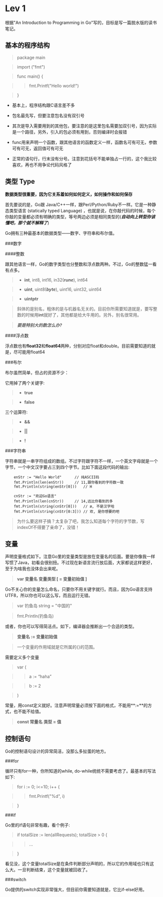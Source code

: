 
Lev 1
===

根据"An Introduction to Programming in Go"写的，目标是写一篇脱水版的读书笔记。



基本的程序结构
---

> package main

> import ("fmt")

> func main() {

>> fmt.Printf("Hello world!")

> }

+ 基本上，程序结构跟C语言差不多

+ 包名最先写，但要注意包名没有双引号

+ 其次是导入需要用到的其他包，要注意的是这里包名需要加双引号，因为实际是一个路径，另外，引入的包必须有用到，否则编译时会报错

+ func用来声明一个函数，跟其他语言的函数定义一样，函数名可有可无，参数可有可无，返回值可有可无

+ 正常的语句行，行末没有分号。注意到花括号不能单独占一行的，这个我比较喜欢，再也不用争论代码风格了


类型 Type
---

**数据类型很重要，因为它关系着如何如何定义，如何操作和如何保存**

首先要说的是，Go跟 Java/C++一样，跟Perl/Python/Ruby不一样。它是一种静态类型语言 (statically typed Language) ，也就是说，在你敲代码的时候，每个你敲的变量都必须有明确的类型，等号两边必须是相同类型的(***自动向上转型你该懂吧，那个就不解释了***)

Go拥有三种最基本的数据类型——数字、字符串和布尔值。

###数字

####整数

跟其他语言一样，Go的数字类型也分整数和浮点数两种。不过，Go的整数猛一看有点多。

> + **int**, int8, int16, in32(***rune***), int64

> + **uint**, uint8(***byte***), uint16, uint32, uint64

> + **uintptr**

> 斜体的是别名，粗体的是与机器名无关的。目前你所需要知道就是，要写整数的时候用**int**就好了，其他都是给大牛用的。另外，别名很常用。

> ***要是特别大的数怎么办?***

####浮点数

浮点数也有**float32**和**float64**两种，分别对应float和double。目前需要知道的就是，尽可能用float64

###布尔

布尔虽然简单，但占的资源不少：

它用掉了两个关键字: 

> + **true**

> + **false**

三个运算符: 
> + **&&**

> + **||**

> + **!**


###字符串

字符串就是一串字符组成的数组。不过字符跟字符不一样，一个英文字母就是一个字节，一个中文汉字要占三到四个字节。比如下面这段代码的输出:

    	enStr := "Hello World" 		// 纯ASCII码
    	fmt.Println(len(enStr))		// 11,跟你看到的字符数一致
    	fmt.Println(string(enStr[0]))	// H

    	cnStr := "欢迎Go语言"
    	fmt.Println(len(cnStr))		// 14,远比你看到的多
    	fmt.Println(string(cnStr[0]))	// æ, 不是汉字哈
        fmt.Println(string(cnStr[0:3]))	// 欢, 是你想要的吧

> 为什么要这样子搞？太复杂了吧，我怎么知道每个字符的字节数，写indexOf不得要了亲命了，没错！


变量
---

声明变量格式如下。注意Go里的变量类型是放在变量名的后面。要是你像我一样写惯了Java，初看会很别扭。不过现在新语言流行放后面，大家都说这样更好，至于为啥我也没体会出来呢。

> **var 变量名 变量类型 [ = 变量初始值 ]**

Go不关心你的变量怎么命名，只要你不用关键字就行。而且，因为Go语言支持UTF8，所以你也可以这么写，而且运行无错。

> var 钓鱼岛 string = "中国的"

> fmt.Println(钓鱼岛)

或者，你也可以写得简洁点。如下，编译器会推断出一个合适的类型。

> **变量名 := 变量初始值**

> 一个变量的作用域就是它所属的{}的范围。

需要定义多个变量

> var (

>> a := “haha”

>> b := 2

> )

常量，用const定义就好。注意声明常量必须按下面的格式，不能用**:=**的方式，也不能不给值。

> **const 常量名 类型 = 值**

控制语句
---

Go的控制语句设计的异常简洁，没那么多扯蛋的地方。


###for

循环只有for一种，你所知道的while, do-while统统不需要考虑了。最基本的写法如下:

> for i := 0; i<=10; i++ { 

>> fmt.Printf("%d", i)

> }

###if

Go里的if语句非常有趣，看个例子:

> if totalSize := len(allRequests); totalSize > 0 {

>> ...

> }

看见没，这个变量totalSize是在条件判断部分声明的，所以它的作用域也只有这么大。一旦判断结束，这个变量就被回收了。


###switch

Go提供的switch实现非常强大，但目前你需要知道就是，它比if-else好用。